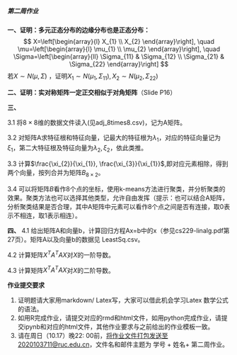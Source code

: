 ##### 第二周作业

**一、证明：多元正态分布的边缘分布也是正态分布：**
$$
X=\left[\begin{array}{l}
X_{1} \\
X_{2}
\end{array}\right], \quad \mu=\left[\begin{array}{l}
\mu_{1} \\
\mu_{2}
\end{array}\right], \quad
\Sigma=\left[\begin{array}{ll}
\Sigma_{11} & \Sigma_{12} \\
\Sigma_{21} & \Sigma_{22}
\end{array}\right]
$$
若$X \sim N(\mu, \Sigma)$ ，证明$X_{1} \sim N\left(\mu_{1}, \Sigma_{11}\right), X_{2} \sim N\left(\mu_{2}, \Sigma_{22}\right)$

**二、证明：实对称矩阵一定正交相似于对角矩阵**（Slide P16）

**三、**

3.1 将$8\times8$维的数据文件读入(见adj_8times8.csv)，记为A矩阵。

3.2 对矩阵A求特征根和特征向量，记最大的特征根为$\lambda_{1}$，对应的特征向量记为$\xi_{1}$，第二大特征根及特征向量为$\lambda_{2},\xi_{2}$，依此类推。

3.3 计算$\frac{\xi_{2}}{\xi_{1}}, \frac{\xi_{3}}{\xi_{1}}$,即对应元素相除，得到两个向量，按列合并为矩阵$B_{8\times2}$。

3.4 可以将矩阵$B$看作8个点的坐标，使用k-means方法进行聚类，并分析聚类的效果。聚类方法也可以选择其他类型，允许自由发挥（提示：也可以结合A矩阵，分析聚类结果是否合理，其中A矩阵中元素可以看作8个点之间是否有连接，取0表示不相连，取1表示相连）。

**四、**
4.1 给出矩阵A和向量b，计算回归方程Ax=b中的x（参见cs229-linalg.pdf第27页）。矩阵A以及向量b的数据见 LeastSq.csv。

4.2 计算矩阵$X^TA^TAX$对$X$的一阶导数。

4.3 计算矩阵$X^TA^TAX$对$X$的二阶导数。



**作业提交要求**

1. 证明题请大家用markdown/ Latex写，大家可以借此机会学习Latex 数学公式的语法。
2. 如用R完成作业，请提交对应的rmd和html文件，如用python完成作业，请提交ipynb和对应的html文件，其他作业要求与之前给出的作业模板一致。
3. 请在周日（10.17）晚22: 00前，将作业文件打包发送至2020103711@ruc.edu.cn，文件名和邮件主题为 学号 + 姓名+ 第二周作业。

